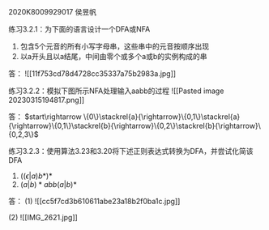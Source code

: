 2020K8009929017 侯昱帆

练习3.2.1：为下面的语言设计一个DFA或NFA
1) 包含5个元音的所有小写字母串，这些串中的元音按顺序出现
2) 以a开头且以a结尾，中间由零个或多个a或b的实例构成的串

答：
![[11f753cd78d4728cc35337a75b2983a.jpg]]

练习3.2.2：模拟下图所示NFA处理输入aabb的过程
![[Pasted image 20230315194817.png]]

答：
$start\rightarrow \{0\}\stackrel{a}{\rightarrow}\{0,1\}\stackrel{a}{\rightarrow}\{0,1\}\stackrel{b}{\rightarrow}\{0,2\}\stackrel{b}{\rightarrow}\{0,2,3\}$

练习3.2.3：使用算法3.23和3.20将下述正则表达式转换为DFA，并尝试化简该DFA
1) $((\epsilon|a)b*) *$
2) $(a | b)*abb(a | b)*$

答：
(1)
![[cc5f7cd3b610611abe23a18b2f0ba1c.jpg]]

(2)
![[IMG_2621.jpg]]